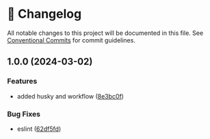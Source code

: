 <!-- markdownlint-disable --><!-- textlint-disable -->

# 📓 Changelog

All notable changes to this project will be documented in this file. See
[Conventional Commits](https://conventionalcommits.org) for commit guidelines.

## 1.0.0 (2024-03-02)

### Features

- added husky and workflow ([8e3bc0f](https://github.com/rodrigo4635/sanity-plugin-image-options/commit/8e3bc0fe50c43f6c22b6f36cd8436a59057a16a8))

### Bug Fixes

- eslint ([62df5fd](https://github.com/rodrigo4635/sanity-plugin-image-options/commit/62df5fd0d40575c7c890bb52a0d9aeec527ae7ff))
